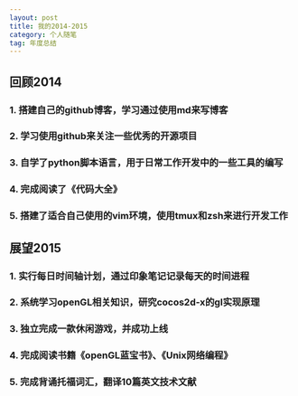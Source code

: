 ```yaml
---
layout: post
title: 我的2014-2015
category: 个人随笔
tag: 年度总结
---
```


## 回顾2014

### 1. 搭建自己的github博客，学习通过使用md来写博客

### 2. 学习使用github来关注一些优秀的开源项目

### 3. 自学了python脚本语言，用于日常工作开发中的一些工具的编写

### 4. 完成阅读了《代码大全》

### 5. 搭建了适合自己使用的vim环境，使用tmux和zsh来进行开发工作

## 展望2015

### 1. 实行每日时间轴计划，通过印象笔记记录每天的时间进程

### 2. 系统学习openGL相关知识，研究cocos2d-x的gl实现原理

### 3. 独立完成一款休闲游戏，并成功上线

### 4. 完成阅读书籍《openGL蓝宝书》、《Unix网络编程》

### 5. 完成背诵托福词汇，翻译10篇英文技术文献
